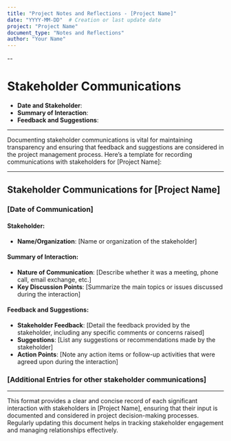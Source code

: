 ```yaml
---
title: "Project Notes and Reflections - [Project Name]"
date: "YYYY-MM-DD"  # Creation or last update date
project: "Project Name"
document_type: "Notes and Reflections"
author: "Your Name"
---
```

--
# Stakeholder Communications

- **Date and Stakeholder**:
- **Summary of Interaction**:
- **Feedback and Suggestions**:

---
Documenting stakeholder communications is vital for maintaining transparency and ensuring that feedback and suggestions are considered in the project management process. Here’s a template for recording communications with stakeholders for [Project Name]:

---

## Stakeholder Communications for [Project Name]

### [Date of Communication]

#### Stakeholder:
- **Name/Organization**: [Name or organization of the stakeholder]

#### Summary of Interaction:
- **Nature of Communication**: [Describe whether it was a meeting, phone call, email exchange, etc.]
- **Key Discussion Points**: [Summarize the main topics or issues discussed during the interaction]

#### Feedback and Suggestions:
- **Stakeholder Feedback**: [Detail the feedback provided by the stakeholder, including any specific comments or concerns raised]
- **Suggestions**: [List any suggestions or recommendations made by the stakeholder]
- **Action Points**: [Note any action items or follow-up activities that were agreed upon during the interaction]

### [Additional Entries for other stakeholder communications]

---

This format provides a clear and concise record of each significant interaction with stakeholders in [Project Name], ensuring that their input is documented and considered in project decision-making processes. Regularly updating this document helps in tracking stakeholder engagement and managing relationships effectively.